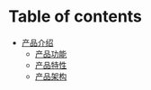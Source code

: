 # Table of contents

* [产品介绍](README.md)
  * [产品功能](chan-pin-jie-shao/chan-pin-gong-neng.md)
  * [产品特性](chan-pin-jie-shao/chan-pin-te-xing.md)
  * [产品架构](chan-pin-jie-shao/chan-pin-jia-gou.md)
